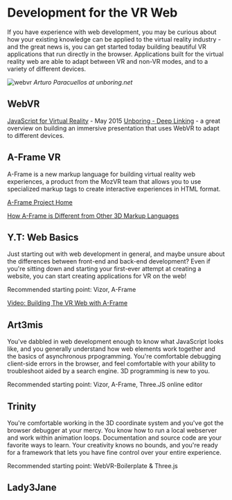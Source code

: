 # Development for the VR Web
If you have experience with web development, you may be curious about how your existing knowledge can be applied to the virtual reality industry - and the great news is, you can get started today building beautiful VR applications that run directly in the browser. Applications built for the virtual reality web are able to adapt between VR and non-VR modes, and to a variety of different devices.

![webvr](http://unboring.net/cases/img/deeplinking/3_fue_responsive_webVR.png)
_Arturo Paracuellos at unboring.net_

## WebVR

[JavaScript for Virtual Reality](https://youtu.be/DjC3axxkcL0) - May 2015
[Unboring - Deep Linking](http://unboring.net/cases/deepLinking.html) - a great overview on building an immersive presentation that uses WebVR to adapt to different devices. 

## A-Frame VR
A-Frame is a new markup language for building virtual reality web experiences, a product from the MozVR team that allows you to use specialized markup tags to create interactive experiences in HTML format.

[A-Frame Project Home](http://aframe.io)

[How A-Frame is Different from Other 3D Markup Languages](http://ngokevin.com/blog/aframe-vs-3dml/)

## Y.T: Web Basics
Just starting out with web development in general, and maybe unsure about the differences between front-end and back-end development? Even if you're sitting down and starting your first-ever attempt at creating a website, you can start creating applications for VR on the web! 

Recommended starting point: Vizor, A-Frame

[Video: Building The VR Web with A-Frame](https://channel9.msdn.com/blogs/misslivirose/Building-the-VR-Web-with-A-Frame)

## Art3mis
You've dabbled in web development enough to know what JavaScript looks like, and you generally understand how web elements work together and the basics of asynchronous prpogramming. You're comfortable debugging client-side errors in the browser, and feel comfortable with your ability to troubleshoot aided by a search engine. 3D programming is new to you.

Recommended starting point: Vizor, A-Frame, Three.JS online editor

## Trinity
You're comfortable working in the 3D coordinate system and you've got the browser debugger at your mercy. You know how to run a local webserver and work within animation loops. Documentation and source code are your favorite ways to learn. Your creativity knows no bounds, and you're ready for a framework that lets you have fine control over your entire experience.

Recommended starting point: WebVR-Boilerplate & Three.js 

## Lady3Jane